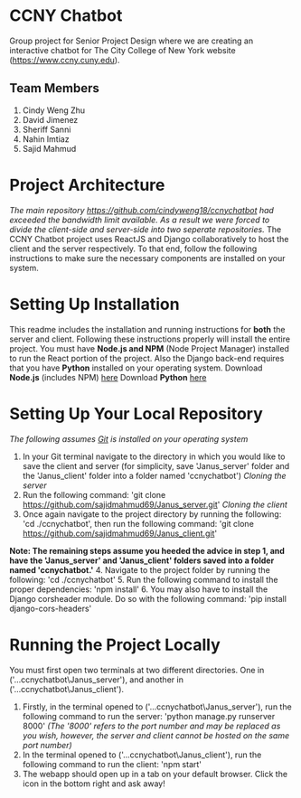 # CCNY Chatbot

Group project for Senior Project Design where we are creating an interactive chatbot for The City College of New York website (https://www.ccny.cuny.edu).

## Team Members

1. Cindy Weng Zhu
2. David Jimenez
3. Sheriff Sanni
4. Nahin Imtiaz
5. Sajid Mahmud

# Project Architecture
*The main repository https://github.com/cindyweng18/ccnychatbot had exceeded the bandwidth limit available. As a result we were forced to divide the client-side and server-side into two seperate repositories.*
The CCNY Chatbot project uses ReactJS and Django collaboratively to host the client and the server respectively. To that end, follow the following instructions to make sure the necessary components are installed on your system.

# Setting Up Installation
This readme includes the installation and running instructions for **both** the server and client. Following these instructions properly will install the entire project.
You must have **Node.js and NPM** (Node Project Manager) installed to run the React portion of the project. Also the Django back-end requires that you have **Python** installed on your operating system.
Download **Node.js** (includes NPM) [here](https://nodejs.org/en/)
Download **Python** [here](https://www.python.org/downloads/release/python-3101/)

# Setting Up Your Local Repository

_The following assumes [Git](https://github.com/git-guides/install-git) is installed on your operating system_

1. In your Git terminal navigate to the directory in which you would like to save the client and server (for simplicity, save 'Janus_server' folder and the 'Janus_client' folder into a folder named 'ccnychatbot')
*Cloning the server*
2. Run the following command: 'git clone https://github.com/sajidmahmud69/Janus_server.git'
*Cloning the client*
3. Once again navigate to the project directory by running the following: 'cd ./ccnychatbot', then run the following command: 'git clone https://github.com/sajidmahmud69/Janus_client.git'

**Note: The remaining steps assume you heeded the advice in step 1, and have the 'Janus_server' and 'Janus_client' folders saved into a folder named 'ccnychatbot.'**
4. Navigate to the project folder by running the following: 'cd ./ccnychatbot'
5. Run the following command to install the proper dependencies: 'npm install'
6. You may also have to install the Django corsheader module. Do so with the following command: 'pip install django-cors-headers'

# Running the Project Locally

You must first open two terminals at two different directories. One in ('...ccnychatbot\Janus_server'), and another in ('...ccnychatbot\Janus_client').

1. Firstly, in the terminal opened to ('...ccnychatbot\Janus_server'), run the following command to run the server: 'python manage.py runserver 8000'
   _(The '8000' refers to the port number and may be replaced as you wish, however, the server and client cannot be hosted on the same port number)_
2. In the terminal opened to ('...ccnychatbot\Janus_client'), run the following command to run the client: 'npm start'
3. The webapp should open up in a tab on your default browser. Click the icon in the bottom right and ask away!
